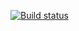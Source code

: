 [![Build status](https://ci.appveyor.com/api/projects/status/xyy80on87of0jgv3?svg=true)](https://ci.appveyor.com/project/AnastasiaKrapivina/page-object)